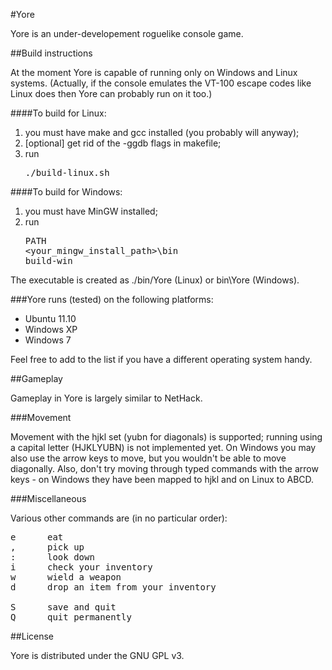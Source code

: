 #Yore

Yore is an under-developement roguelike console game.

##Build instructions

At the moment Yore is capable of running only on Windows and Linux systems. (Actually, if the console emulates the VT-100 escape codes like Linux does then Yore can probably run on it too.)

####To build for Linux:

1.  you must have make and gcc installed (you probably will anyway);
2.  [optional] get rid of the -ggdb flags in makefile;
3.  run <pre>./build-linux.sh</pre>

####To build for Windows:

1.  you must have MinGW installed;
2.  run <pre>PATH &lt;your_mingw_install_path&gt;\bin<br />build-win</pre>

The executable is created as ./bin/Yore (Linux) or bin\Yore (Windows).


###Yore runs (tested) on the following platforms:

 *  Ubuntu 11.10
 *  Windows XP
 *  Windows 7

Feel free to add to the list if you have a different operating system handy.

##Gameplay

Gameplay in Yore is largely similar to NetHack. 

###Movement

Movement with the hjkl set (yubn for diagonals) is supported; running using a capital letter (HJKLYUBN) is not implemented yet.
On Windows you may also use the arrow keys to move, but you wouldn't be able to move diagonally. Also, don't try moving through typed commands with the arrow keys - on Windows they have been mapped to hjkl and on Linux to ABCD.

###Miscellaneous

Various other commands are (in no particular order):
<pre>e      eat
,      pick up
:      look down
i      check your inventory
w      wield a weapon
d      drop an item from your inventory

S      save and quit
Q      quit permanently</pre>

##License

Yore is distributed under the GNU GPL v3.

